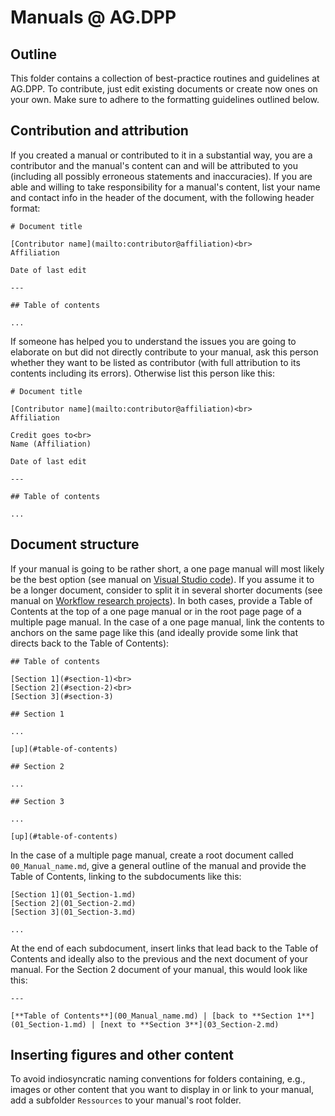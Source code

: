 # Manuals @ AG.DPP

## Outline 

This folder contains a collection of best-practice routines and guidelines at AG.DPP. To contribute, just edit existing documents or create now ones on your own. Make sure to adhere to the formatting guidelines outlined below.

## Contribution and attribution

If you created a manual or contributed to it in a substantial way, you are a contributor and the manual's content can and will be attributed to you (including all possibly erroneous statements and inaccuracies). If you are able and willing to take responsibility for a manual's content, list your name and contact info in the header of the document, with the following header format:

```
# Document title

[Contributor name](mailto:contributor@affiliation)<br>
Affiliation

Date of last edit

---

## Table of contents

...

```

If someone has helped you to understand the issues you are going to elaborate on but did not directly contribute to your manual, ask this person whether they want to be listed as contributor (with full attribution to its contents including its errors). Otherwise list this person like this:

```
# Document title

[Contributor name](mailto:contributor@affiliation)<br>
Affiliation

Credit goes to<br> 
Name (Affiliation)

Date of last edit

---

## Table of contents

...

```

## Document structure

If your manual is going to be rather short, a one page manual will most likely be the best option (see manual on [Visual Studio code](https://github.com/alex-strobel/DPP-LabManual/blob/main/Manuals/Visual%20Studio%20Code/Basic_Functions.md)). If you assume it to be a longer document, consider to split it in several shorter documents (see manual on [Workflow research projects](https://github.com/alex-strobel/DPP-LabManual/tree/main/Manuals/Workflow_research_projects)). In both cases, provide a Table of Contents at the top of a one page manual or in the root page page of a multiple page manual. In the case of a one page manual, link the contents to anchors on the same page like this (and ideally provide some link that directs back to the Table of Contents):

```
## Table of contents

[Section 1](#section-1)<br>
[Section 2](#section-2)<br>
[Section 3](#section-3)

## Section 1

...

[up](#table-of-contents)

## Section 2

...

## Section 3

...

[up](#table-of-contents)

```

In the case of a multiple page manual, create a root document called `00_Manual_name.md`, give a general outline of the manual and provide the Table of Contents, linking to the subdocuments like this:

```
[Section 1](01_Section-1.md)
[Section 2](01_Section-2.md)
[Section 3](01_Section-3.md)

...

```

At the end of each subdocument, insert links that lead back to the Table of Contents and ideally also to the previous and the next document of your manual. For the Section 2 document of your manual, this would look like this:

```
---

[**Table of Contents**](00_Manual_name.md) | [back to **Section 1**](01_Section-1.md) | [next to **Section 3**](03_Section-2.md)

```

## Inserting figures and other content

To avoid indiosyncratic naming conventions for folders containing, e.g., images or other content that you want to display in or link to your manual, add a subfolder `Ressources` to your manual's root folder. 


